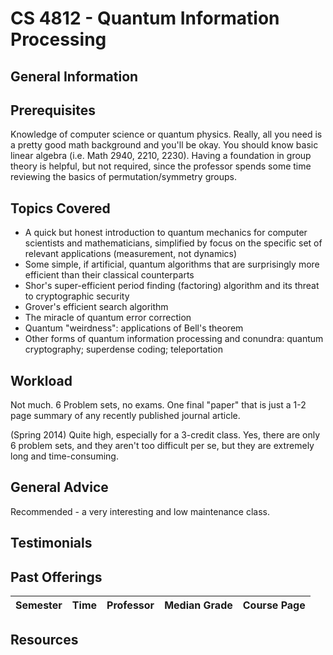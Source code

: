 # CS 4812 - Quantum Information Processing

## General Information

## Prerequisites
Knowledge of computer science or quantum physics. Really, all you need is a pretty good math background and you'll be okay. You should know basic linear algebra (i.e. Math 2940, 2210, 2230). Having a foundation in group theory is helpful, but not required, since the professor spends some time reviewing the basics of permutation/symmetry groups.

## Topics Covered
 - A quick but honest introduction to quantum mechanics for computer scientists and mathematicians, simplified by focus on the specific set of relevant applications (measurement, not dynamics)
 - Some simple, if artificial, quantum algorithms that are surprisingly more efficient than their classical counterparts
 - Shor's super-efficient period finding (factoring) algorithm and its threat to cryptographic security
 - Grover's efficient search algorithm
 - The miracle of quantum error correction
 - Quantum "weirdness": applications of Bell's theorem
 - Other forms of quantum information processing and conundra: quantum cryptography; superdense coding; teleportation

## Workload
Not much. 6 Problem sets, no exams. One final "paper" that is just a 1-2 page summary of any recently published journal article.

(Spring 2014) Quite high, especially for a 3-credit class. Yes, there are only 6 problem sets, and they aren't too difficult per se, but they are extremely long and time-consuming.

## General Advice
Recommended - a very interesting and low maintenance class.

## Testimonials

## Past Offerings
| Semester | Time | Professor | Median Grade | Course Page |
| --- | --- | --- | --- | --- |

## Resources 
